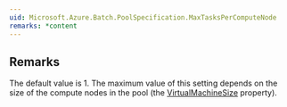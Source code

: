 ```yaml
---  
uid: Microsoft.Azure.Batch.PoolSpecification.MaxTasksPerComputeNode  
remarks: *content  
---  
```

  
## Remarks  
 The default value is 1. The maximum value of this setting depends on the size of the compute nodes in the pool              (the [VirtualMachineSize](assetId:///P:Microsoft.Azure.Batch.PoolSpecification.VirtualMachineSize?qualifyHint=False&autoUpgrade=True) property).